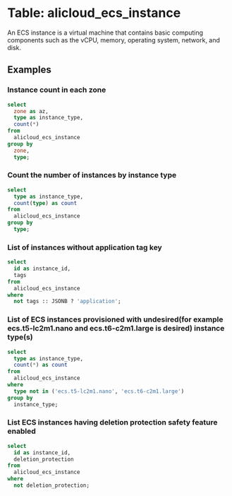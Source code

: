 # Table: alicloud_ecs_instance

An ECS instance is a virtual machine that contains basic computing components such as the vCPU, memory, operating system, network, and disk.

## Examples

### Instance count in each zone

```sql
select
  zone as az,
  type as instance_type,
  count(*)
from
  alicloud_ecs_instance
group by
  zone,
  type;
```

### Count the number of instances by instance type

```sql
select
  type as instance_type,
  count(type) as count
from
  alicloud_ecs_instance
group by 
  type;
```

### List of instances without application tag key

```sql
select
  id as instance_id,
  tags
from
  alicloud_ecs_instance
where
  not tags :: JSONB ? 'application';
```

### List of ECS instances provisioned with undesired(for example ecs.t5-lc2m1.nano and ecs.t6-c2m1.large is desired) instance type(s)

```sql
select
  type as instance_type,
  count(*) as count
from
  alicloud_ecs_instance
where
  type not in ('ecs.t5-lc2m1.nano', 'ecs.t6-c2m1.large')
group by
  instance_type;
```

### List ECS instances having deletion protection safety feature enabled

```sql
select
  id as instance_id,
  deletion_protection
from
  alicloud_ecs_instance
where
  not deletion_protection;
```
